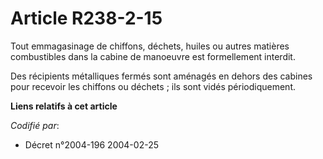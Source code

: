 # Article R238-2-15

Tout emmagasinage de chiffons, déchets, huiles ou autres matières combustibles dans la cabine de manoeuvre est formellement
interdit.

Des récipients métalliques fermés sont aménagés en dehors des cabines pour recevoir les chiffons ou déchets ; ils sont vidés
périodiquement.

**Liens relatifs à cet article**

_Codifié par_:

  - Décret n°2004-196 2004-02-25
